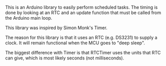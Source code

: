 This is an Arduino library to easily perform scheduled tasks.  The timing
is done by looking at an RTC and an update function that must be called
from the Arduino main loop.

This library was inspired by Simon Monk's Timer.

The reason for this library is that it uses an RTC (e.g. DS3231) to supply
a clock. It will remain functional when the MCU goes to "deep sleep".

The biggest difference with Timer is that RTCTimer uses the units that RTC
can give, which is most likely seconds (not milliseconds).
